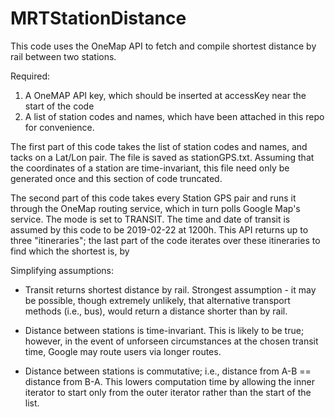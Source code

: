 # MRTStationDistance
This code uses the OneMap API to fetch and compile shortest distance by rail between two stations.

Required:
1) A OneMAP API key, which should be inserted at accessKey near the start of the code
2) A list of station codes and names, which have been attached in this repo for convenience. 

The first part of this code takes the list of station codes and names, and tacks on a Lat/Lon pair. The file is saved as stationGPS.txt.
Assuming that the coordinates of a station are time-invariant, this file need only be generated once and this section of code truncated.

The second part of this code takes every Station GPS pair and runs it through the OneMap routing service, which in turn polls Google Map's service. The mode is set to TRANSIT. The time and date of transit is assumed by this code to be 2019-02-22 at 1200h.
This API returns up to three "itineraries"; the last part of the code iterates over these itineraries to find which the shortest is, by 


Simplifying assumptions:
- Transit returns shortest distance by rail. Strongest assumption - it may be possible, though extremely unlikely, that alternative transport methods (i.e., bus), would return a distance shorter than by rail.

- Distance between stations is time-invariant. This is likely to be true; however, in the event of unforseen circumstances at the chosen transit time, Google may route users via longer routes. 

- Distance between stations is commutative; i.e., distance from A-B == distance from B-A. This lowers computation time by allowing the inner iterator to start only from the outer iterator rather than the start of the list. 
